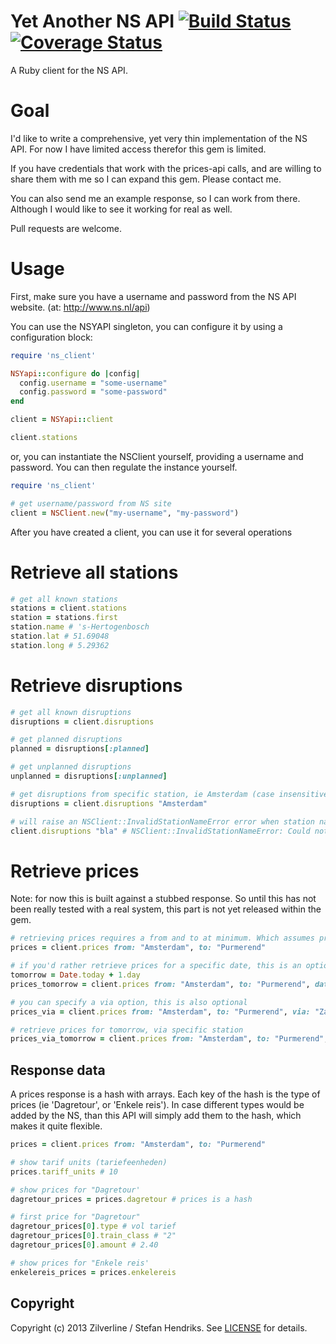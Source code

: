 Yet Another NS API [![Build Status](https://travis-ci.org/stefanhendriks/ns-api.png?branch=master)](https://travis-ci.org/stefanhendriks/ns-api) [![Coverage Status](https://coveralls.io/repos/stefanhendriks/ns-api/badge.png)](https://coveralls.io/r/stefanhendriks/ns-api)
==================
A Ruby client for the NS API.

Goal
====
I'd like to write a comprehensive, yet very thin implementation of the NS API. For now I have limited access therefor this gem is limited.

If you have credentials that work with the prices-api calls, and are willing to share them with me so I can expand this gem. Please contact me.

You can also send me an example response, so I can work from there. Although I would like to see it working for real as well.

Pull requests are welcome.

Usage
=====
First, make sure you have a username and password from the NS API website. (at: http://www.ns.nl/api)

You can use the NSYAPI singleton, you can configure it by using a configuration block:
```ruby
require 'ns_client'

NSYapi::configure do |config|
  config.username = "some-username"
  config.password = "some-password"
end

client = NSYapi::client

client.stations
```

or, you can instantiate the NSClient yourself, providing a username and password. You can then regulate the instance yourself.

```ruby
require 'ns_client'

# get username/password from NS site
client = NSClient.new("my-username", "my-password")

```

After you have created a client, you can use it for several operations

Retrieve all stations
=====================

```ruby
# get all known stations
stations = client.stations
station = stations.first
station.name # 's-Hertogenbosch
station.lat # 51.69048
station.long # 5.29362
```

Retrieve disruptions
====================
```ruby
# get all known disruptions
disruptions = client.disruptions

# get planned disruptions
planned = disruptions[:planned]

# get unplanned disruptions
unplanned = disruptions[:unplanned]

# get disruptions from specific station, ie Amsterdam (case insensitive)
disruptions = client.disruptions "Amsterdam"

# will raise an NSClient::InvalidStationNameError error when station name is invalid
client.disruptions "bla" # NSClient::InvalidStationNameError: Could not find a station with name 'bla'
```

Retrieve prices
===============
Note: for now this is built against a stubbed response. So until this has not been really tested with a real system, this
part is not yet released within the gem.

```ruby
# retrieving prices requires a from and to at minimum. Which assumes prices for today
prices = client.prices from: "Amsterdam", to: "Purmerend"

# if you'd rather retrieve prices for a specific date, this is an optional parameter. If not given, today is assumed.
tomorrow = Date.today + 1.day
prices_tomorrow = client.prices from: "Amsterdam", to: "Purmerend", date: tomorrow

# you can specify a via option, this is also optional
prices_via = client.prices from: "Amsterdam", to: "Purmerend", via: "Zaandam"

# retrieve prices for tomorrow, via specific station
prices_via_tomorrow = client.prices from: "Amsterdam", to: "Purmerend", via: "Zaandam", date: tomorrow
```

Response data
-------------
A prices response is a hash with arrays. Each key of the hash is the type of prices (ie 'Dagretour', or 'Enkele reis').
In case different types would be added by the NS, than this API will simply add them to the hash, which makes it quite flexible.

```ruby
prices = client.prices from: "Amsterdam", to: "Purmerend"

# show tarif units (tariefeenheden)
prices.tariff_units # 10

# show prices for "Dagretour'
dagretour_prices = prices.dagretour # prices is a hash

# first price for "Dagretour"
dagretour_prices[0].type # vol tarief
dagretour_prices[0].train_class # "2"
dagretour_prices[0].amount # 2.40

# show prices for "Enkele reis'
enkelereis_prices = prices.enkelereis

```

Copyright
---------
Copyright (c) 2013 Zilverline / Stefan Hendriks.
See [LICENSE](https://github.com/zilverline/ns-api/blob/master/LICENSE.mkd) for details.